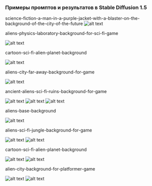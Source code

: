 ### Примеры промптов и результатов в Stable Diffusion 1.5

science-fiction-a-man-in-a-purple-jacket-with-a-blaster-on-the-background-of-the-city-of-the-future
![alt text](images/start_screen.png)

aliens-physics-laboratory-background-for-sci-fi-game

![alt text](images/bg_scene_1.png)

cartoon-sci-fi-alien-planet-background

![alt text](images/bg_scene_2.png)

aliens-city-far-away-background-for-game

![alt text](images/bg_scene_3.png)

ancient-aliens-sci-fi-ruins-background-for-game

![alt text](images/bg_scene_4.png)
![alt text](images/back_7.png)
![alt text](images/back_8.png)

aliens-base-background

![alt text](images/bg_scene_5.png)

aliens-sci-fi-jungle-background-for-game

![alt text](images/back_1.png)
![alt text](images/back_2.png)

cartoon-sci-fi-alien-planet-background

![alt text](images/back_3.png)
![alt text](images/back_4.png)

alien-city-background-for-platformer-game

![alt text](images/back_5.png)
![alt text](images/back_6.png)


